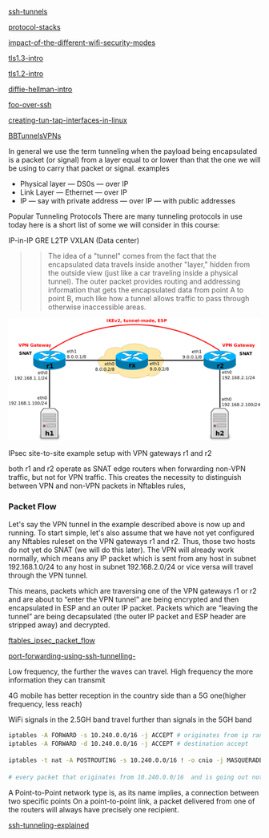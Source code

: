 [ssh-tunnels](https://www.gabriel.urdhr.fr/2024/04/13/ssh-tunnels/)

[protocol-stacks](https://www.gabriel.urdhr.fr/2023/12/20/protocol-stacks/)

[impact-of-the-different-wifi-security-modes](https://www.gabriel.urdhr.fr/2022/06/07/impact-of-the-different-wifi-security-modes/)

[tls1.3-intro](https://www.gabriel.urdhr.fr/2022/02/26/tls1.3-intro/)

[tls1.2-intro](https://www.gabriel.urdhr.fr/2021/11/30/tls1.2-intro/)

[diffie-hellman-intro](https://www.gabriel.urdhr.fr/2021/10/19/diffie-hellman-intro/)

[foo-over-ssh](https://www.gabriel.urdhr.fr/2017/08/02/foo-over-ssh/)

[creating-tun-tap-interfaces-in-linux](https://john-millikin.com/creating-tun-tap-interfaces-in-linux)


[BBTunnelsVPNs](https://www.grotto-networking.com/BBTunnelsVPNs.html)


In general we use the term tunneling when the payload being encapsulated is a packet (or signal) from a layer equal to or lower than that the one we will be using to carry that packet or signal. examples
- Physical layer — DS0s — over IP
- Link Layer — Ethernet — over IP
- IP — say with private address — over IP — with public addresses

Popular Tunneling Protocols
There are many tunneling protocols in use today here is a short list of some we will consider in this course:

IP-in-IP
GRE
L2TP
VXLAN (Data center)




>>The idea of a "tunnel" comes from the fact that the encapsulated data travels inside another "layer," hidden from the outside view (just like a car traveling inside a physical tunnel).
The outer packet provides routing and addressing information that gets the encapsulated data from point A to point B, much like how a tunnel allows traffic to pass through otherwise inaccessible areas.


![alt text](images/image-94.png)

IPsec site-to-site example setup with VPN gateways r1 and r2

both r1 and r2 operate as SNAT edge routers when forwarding non-VPN traffic, but not for VPN traffic. This creates the necessity to distinguish between VPN and non-VPN packets in Nftables rules,


### Packet Flow
Let's say the VPN tunnel in the example described above is now up and running. To start simple, let's also assume that we have not yet configured any Nftables ruleset on the VPN gateways r1 and r2. Thus, those two hosts do not yet do SNAT (we will do this later). The VPN will already work normally, which means any IP packet which is sent from any host in subnet 192.168.1.0/24 to any host in subnet 192.168.2.0/24 or vice versa will travel through the VPN tunnel.

This means, packets which are traversing one of the VPN gateways r1 or r2 and are about to “enter the VPN tunnel” are being encrypted and then encapsulated in ESP and an outer IP packet. Packets which are “leaving the tunnel” are being decapsulated (the outer IP packet and ESP header are stripped away) and decrypted.

[ftables_ipsec_packet_flow](https://thermalcircle.de/doku.php?id=blog:linux:nftables_ipsec_packet_flow)

[port-forwarding-using-ssh-tunnelling-](https://medium.com/@dipakkrdas/port-forwarding-using-ssh-tunnelling-5b959a914d9b)

Low frequency, the further the waves can travel. High frequency the more information they can transmit

4G mobile has better reception in the country side than a 5G one(higher frequency, less reach)

WiFi signals in the 2.5GH band travel further than signals in the 5GH band


```sh
iptables -A FORWARD -s 10.240.0.0/16 -j ACCEPT # originates from ip range should be accepted
iptables -A FORWARD -d 10.240.0.0/16 -j ACCEPT # destination accept

iptables -t nat -A POSTROUTING -s 10.240.0.0/16 ! -o cnio -j MASQUERADE

# every packet that originates from 10.240.0.0/16  and is going out not to the cnio bridge ie internet, should be masqueraded(SNAT)
```
A Point-to-Point network type is, as its name implies, a connection between two specific points 
On a point-to-point link, a packet delivered from one of the routers will always have precisely one recipient.


[ssh-tunneling-explained](https://goteleport.com/blog/ssh-tunneling-explained/)


